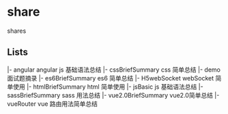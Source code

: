 # share
shares

## Lists
 |- angular  angular js 基础语法总结
 |- cssBriefSummary  css 简单总结
 |- demo  面试题摘录
 |- es6BriefSummary  es6 简单总结
 |- H5webSocket  webSocket 简单使用
 |- htmlBriefSummary  html 简单使用
 |- jsBasic  js 基础语法总结
 |- sassBriefSummary  sass 用法总结
 |- vue2.0BriefSummary  vue2.0简单总结
 |- vueRouter  vue 路由用法简单总结
